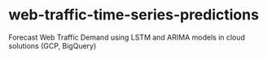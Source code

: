 # web-traffic-time-series-predictions
Forecast Web Traffic Demand using LSTM and ARIMA models in cloud solutions (GCP, BigQuery)
